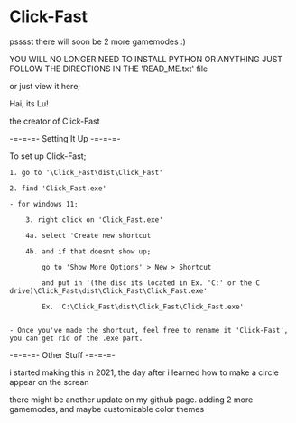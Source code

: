 # Click-Fast


psssst there will soon be 2 more gamemodes :)


YOU WILL NO LONGER NEED TO INSTALL PYTHON OR ANYTHING JUST FOLLOW THE DIRECTIONS IN THE 'READ_ME.txt' file

or just view it here;


Hai, its Lu! 

the creator of Click-Fast



-=-=-=- Setting It Up -=-=-=-

To set up Click-Fast;

	1. go to '\Click_Fast\dist\Click_Fast'

	2. find 'Click_Fast.exe'

	- for windows 11;

		3. right click on 'Click_Fast.exe'

		4a. select 'Create new shortcut

		4b. and if that doesnt show up;

			go to 'Show More Options' > New > Shortcut
		
			and put in '(the disc its located in Ex. 'C:' or the C drive)\Click_Fast\dist\Click_Fast\Click_Fast.exe'
		
			Ex. 'C:\Click_Fast\dist\Click_Fast\Click_Fast.exe'


	- Once you've made the shortcut, feel free to rename it 'Click-Fast', you can get rid of the .exe part.


-=-=-=- Other Stuff -=-=-=-

i started making this in 2021, the day after i learned how to make a circle appear on the screan

there might be another update on my github page. adding 2 more gamemodes, and maybe customizable color themes



